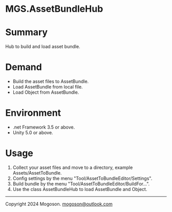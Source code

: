 # MGS.AssetBundleHub
# Summary

Hub to build and load asset bundle.

# Demand

- Build the asset files to AssetBundle.
-  Load AssetBundle from local file.
- Load Object from AssetBundle.

# Environment

- .net Framework 3.5 or above.
- Unity 5.0 or above.

# Usage

1. Collect your asset files and move to a directory, example Assets/AssetToBundle.
1. Config settings by the menu "Tool/AssetToBundleEditor/Settings".
1. Build bundle by the menu "Tool/AssetToBundleEditor/BuildFor...".
1. Use the class AssetBundleHub to load AssetBundle and Object.

---
Copyright 2024 Mogoson.	mogoson@outlook.com